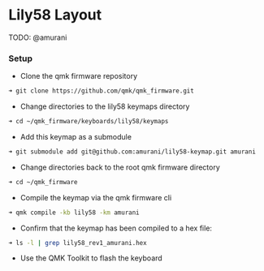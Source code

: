 # Lily58 Layout

TODO: @amurani

### Setup

- Clone the qmk firmware repository

```bash
➜ git clone https://github.com/qmk/qmk_firmware.git
```

- Change directories to the lily58 keymaps directory

```bash
➜ cd ~/qmk_firmware/keyboards/lily58/keymaps
```

- Add this keymap as a submodule

```bash
➜ git submodule add git@github.com:amurani/lily58-keymap.git amurani
```

- Change directories back to the root qmk firmware directory

```bash
➜ cd ~/qmk_firmware
```

- Compile the keymap via the qmk firmware cli

```bash
➜ qmk compile -kb lily58 -km amurani
```

- Confirm that the keymap has been compiled to a hex file:

```bash
➜ ls -l | grep lily58_rev1_amurani.hex
```

- Use the QMK Toolkit to flash the keyboard
